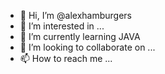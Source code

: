 - 👋 Hi, I’m @alexhamburgers
- 👀 I’m interested in ...
- 🌱 I’m currently learning JAVA 
- 💞️ I’m looking to collaborate on ...
- 📫 How to reach me ...

<!---
alexhamburgers/alexhamburgers is a ✨ special ✨ repository because its `README.md` (this file) appears on your GitHub profile.
You can click the Preview link to take a look at your changes.
--->
